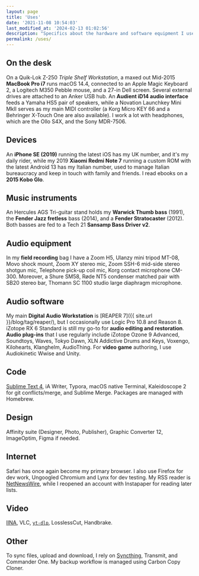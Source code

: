 ```yaml
---
layout: page
title: 'Uses'
date: '2021-11-08 10:54:03'
last_modified_at: '2024-02-13 01:02:56'
description: "Specifics about the hardware and software equipment I use. The page is part of the <a href='https://uses.tech'>uses.tech</a> project."
permalink: /uses/
---
```

## On the desk

On a Quik-Lok Z-250 _Triple Shelf Workstation_, a maxed out Mid-2015 **MacBook Pro i7** runs macOS 14.4, connected to an Apple Magic Keyboard 2, a Logitech M350 Pebble mouse, and a 27-in Dell screen. Several external drives are attached to an Anker USB hub. An **Audient iD14 audio interface** feeds a Yamaha HS5 pair of speakers, while a Novation Launchkey Mini MkII serves as my main MIDI controller (a Korg Micro KEY 66 and a Behringer X-Touch One are also available). I work a lot with headphones, which are the Ollo S4X, and the Sony MDR-7506.

## Devices

An **iPhone SE (2019)** running the latest iOS has my UK number, and it's my daily rider, while my 2019 **Xiaomi Redmi Note 7** running a custom ROM with the latest Android 13 has my Italian number, used to manage Italian bureaucracy and keep in touch with family and friends. I read ebooks on a **2015 Kobo Glo**.

## Music instruments

An Hercules AGS Tri-guitar stand holds my **Warwick Thumb bass** (1991), the **Fender Jazz fretless** bass (2014), and a **Fender Stratocaster** (2012). Both basses are fed to a Tech 21 **Sansamp Bass Driver v2**.

## Audio equipment

In my **field recording** bag I have a Zoom H5, Ulanzy mini tripod MT-08, Movo shock mount, Zoom XY stereo mic, Zoom SSH-6 mid-side stereo shotgun mic, Telephone pick-up coil mic, Korg contact microphone CM-300. Moreover, a Shure SM58, Røde NT5 condenser matched pair with SB20 stereo bar, Thomann SC 1100 studio large diaphragm microphone.

## Audio software

My main **Digital Audio Workstation** is [REAPER 7]({{ site.url }}/blog/tag/reaper/), but I occasionally use Logic Pro 10.8 and Reason 8. iZotope RX 6 Standard is still my go-to for **audio editing and restoration**. **Audio plug-ins** that I use regularly include iZotope Ozone 9 Advanced, Soundtoys, Waves, Tokyo Dawn, XLN Addictive Drums and Keys, Voxengo, Kilohearts, Klanghelm, AudioThing. For **video game** authoring, I use Audiokinetic Wwise and Unity.

## Code

[Sublime Text 4](https://tonsky.me/blog/sublime/), iA Writer, Typora, macOS native Terminal, Kaleidoscope 2 for git conflicts/merge, and Sublime Merge. Packages are managed with Homebrew.

## Design

Affinity suite (Designer, Photo, Publisher), Graphic Converter 12, ImageOptim, Figma if needed.

## Internet

Safari has once again become my primary browser. I also use Firefox for dev work, Ungoogled Chromium and Lynx for dev testing. My RSS reader is [NetNewsWire](https://inessential.com/2023/02/20/on_not_taking_money_for_netnewswire), while I reopened an account with Instapaper for reading later lists.

## Video

[IINA](https://iina.io/), VLC, [`yt-dlp`](https://github.com/yt-dlp/yt-dlp), LosslessCut, Handbrake.

## Other

To sync files, upload and download, I rely on [Syncthing](https://syncthing.net/), Transmit, and Commander One. My backup workflow is managed using Carbon Copy Cloner.
